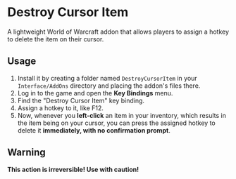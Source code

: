 # Destroy Cursor Item

A lightweight World of Warcraft addon that allows players to assign a hotkey to delete the item on their cursor.

## Usage

1. Install it by creating a folder named `DestroyCursorItem` in your 
   `Interface/AddOns` directory and placing the addon's files there.
1. Log in to the game and open the **Key Bindings** menu.
1. Find the "Destroy Cursor Item" key binding.
1. Assign a hotkey to it, like F12.
1. Now, whenever you **left-click** an item in your inventory, which results in
   the item being on your cursor, you can press the assigned hotkey to delete
   it **immediately, with no confirmation prompt**.

## Warning

**This action is irreversible! Use with caution!**